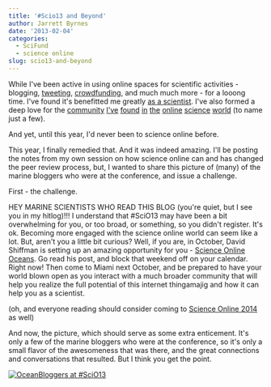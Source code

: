 ```yaml
---
title: '#Scio13 and Beyond'
author: Jarrett Byrnes
date: '2013-02-04'
categories:
  - SciFund
  - science online
slug: scio13-and-beyond
---
```


While I've been active in using online spaces for scientific activities - blogging, [tweeting](http://twitter.com/jebyrnes), [crowdfunding](http://scifundchallenge.org), and much much more - for a looong time.  I've found it's benefitted me greatly [as a scientist](http://www.slideshare.net/JarrettByrnes/taking-the-ecological-conversation-online).  I've also formed a deep love for the [community](http://deepseanews.com/) [I've](http://theseamonster.net/) [found](http://contemplativemammoth.wordpress.com/) [in](http://neurodojo.blogspot.com/) [the](http://echinoblog.blogspot.com/) [online](http://zenscience.org/blog/) [science](http://www.southernfriedscience.com/) [world](http://dynamicecology.wordpress.com/) (to name just a few).

And yet, until this year, I'd never been to science online before.

This year, I finally remedied that.  And it was indeed amazing.  I'll be posting the notes from my own session on how science online can and has changed the peer review process, but, I wanted to share this picture of (many) of the marine bloggers who were at the conference, and issue a challenge.

First - the challenge.

HEY MARINE SCIENTISTS WHO READ THIS BLOG (you're quiet, but I see you in my hitlog)!!!  I understand that #SciO13 may have been a bit overwhelming for you, or too broad, or something, so you didn't register.  It's ok.  Becoming more engaged with the science online world can seem like a lot.  But, aren't you a little bit curious?  Well, if you are, in October, David Shiffman is setting up an amazing opportunity for you - [Science Online Oceans](http://www.southernfriedscience.com/?p=13959).  Go read his post, and block that weekend off on your calendar.  Right now!  Then come to Miami next October, and be prepared to have your world blown open as you interact with a much broader community that will help you realize the full potential of this internet thingamajig and how it can help you as a scientist.

(oh, and everyone reading should consider coming to [Science Online 2014](http://scio14.wikispaces.com/) as well)

And now, the picture, which should serve as some extra enticement.  It's only a few of the marine bloggers who were at the conference, so it's only a small flavor of the awesomeness that was there, and the great connections and conversations that resulted.  But I think you get the point.

[![OceanBloggers at #SciO13](http://www.imachordata.com/wp-content/uploads/2013/02/OceanBloggers-1024x768.jpg)](http://www.imachordata.com/scio13-and-beyond/oceanbloggers/)
